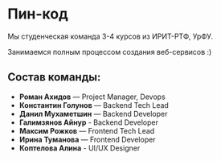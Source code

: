 # Пин-код
Мы студенческая команда 3-4 курсов из ИРИТ-РТФ, УрФУ.

Занимаемся полным процессом создания веб-сервисов :)

## Cостав команды:
- **Роман Ахидов** — Project Manager, Devops
- **Константин Голунов** — Backend Tech Lead
- **Данил Мухаметшин** — Backend Developer
- **Галимзянов Айнур** - Backend Developer
- **Максим Рожков** — Frontend Tech Lead
- **Ирина Туманова** — Frontend Developer
- **Коптелова Алина** - UI/UX Designer

